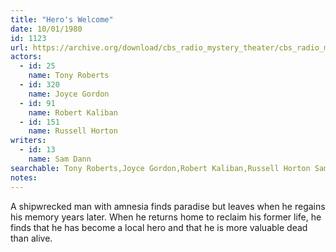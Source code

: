 ```yaml
---
title: "Hero's Welcome"
date: 10/01/1980
id: 1123
url: https://archive.org/download/cbs_radio_mystery_theater/cbs_radio_mystery_theater-1101-1150.zip/cbs_radio_mystery_theater-1101-1150%2Fcbsrmt_1123_heros_welcome.mp3
actors:  
  - id: 25
    name: Tony Roberts  
  - id: 320
    name: Joyce Gordon  
  - id: 91
    name: Robert Kaliban  
  - id: 151
    name: Russell Horton
writers:  
  - id: 13
    name: Sam Dann
searchable: Tony Roberts,Joyce Gordon,Robert Kaliban,Russell Horton Sam Dann
notes:  
---
```

A shipwrecked man with amnesia finds paradise but leaves when he regains his memory years later. When he returns home to reclaim his former life, he finds that he has become a local hero and that he is more valuable dead than alive.